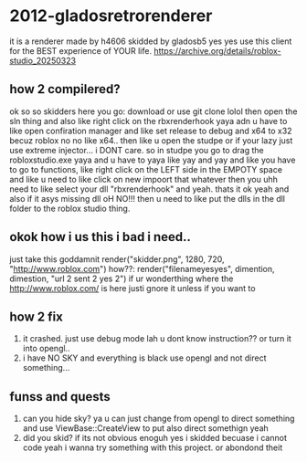 # 2012-gladosretrorenderer
it is a renderer made by h4606 skidded by gladosb5 yes yes use this client for the BEST experience of YOUR life.
https://archive.org/details/roblox-studio_20250323  

## how 2 compilered?
ok so so skidders here you go:
download or use git clone lolol then
open the sln thing and also like right click on the rbxrenderhook yaya adn u have to like
open confiration manager and like set release to debug and x64 to x32 becuz roblox no no like x64..
then like u open the studpe or if your lazy just use extreme injector... i DONT care.
so in studpe you go to drag the robloxstudio.exe yaya and u have to yaya like yay and yay and like you have to
go to functions, like right click on the LEFT side in the EMPOTY space and like u need to like click on new impoort that whatever then
you uhh need to like select your dll "rbxrenderhook" and yeah. thats it ok yeah and also if it asys missing dll oH NO!!! then u need to
like put the dlls in the dll folder to the roblox studio thing.

## okok how i us this i bad i need..
just take this goddamnit
render("skidder.png", 1280, 720, "http://www.roblox.com")
how??:
render("filenameyesyes", dimention, dimestion, "url 2 sent 2 yes 2")
if ur wonderthing where the http://www.roblox.com/ is here justi gnore it unless if you want to
  
## how 2 fix
1. it crashed.
just use debug mode lah u dont know instruction?? or turn it into opengl..
2. i have NO SKY and everything is black
use opengl and not direct something...
  
## funss and quests
1. can you hide sky?
ya u can just change from opengl to direct something and use ViewBase::CreateView to put also direct somethign yeah
2. did you skid?
if its not obvious enoguh yes i skidded becuase i cannot code yeah i wanna try something with this project. or abondond theit
